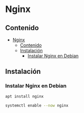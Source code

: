 # Nginx

## Contenido
- [Nginx](#nginx)
  - [Contenido](#contenido)
  - [Instalación](#instalación)
    - [Instalar Nginx en Debian](#instalar-nginx-en-debian)

## Instalación

### Instalar Nginx en Debian
```sh
apt install nginx

systemctl enable --now nginx
```